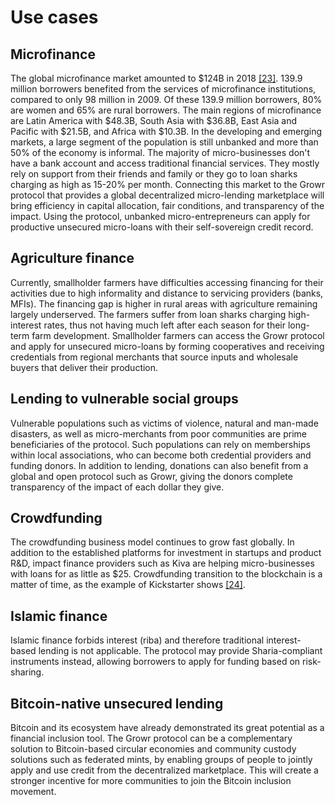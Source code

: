 # Use cases

## Microfinance

The global microfinance market amounted to $124B in 2018 [[23]](#ref23). 139.9 million borrowers benefited from the services of microfinance institutions, compared to only 98 million in 2009. Of these 139.9 million borrowers, 80% are women and 65% are rural borrowers. The main regions of microfinance are Latin America with $48.3B, South Asia with $36.8B, East Asia and Pacific with $21.5B, and Africa with $10.3B. In the developing and emerging markets, a large segment of the population is still unbanked and more than 50% of the economy is informal. The majority of micro-businesses don't have a bank account and access traditional financial services. They mostly rely on support from their friends and family or they go to loan sharks charging as high as 15-20% per month. Connecting this market to the Growr protocol that provides a global decentralized micro-lending marketplace will bring efficiency in capital allocation, fair conditions, and transparency of the impact. Using the protocol, unbanked micro-entrepreneurs can apply for productive unsecured micro-loans with their self-sovereign credit record.

## Agriculture finance

Currently, smallholder farmers have difficulties accessing financing for their activities due to high informality and distance to servicing providers (banks, MFIs). The financing gap is higher in rural areas with agriculture remaining largely underserved. The farmers suffer from loan sharks charging high-interest rates, thus not having much left after each season for their long-term farm development. Smallholder farmers can access the Growr protocol and apply for unsecured micro-loans by forming cooperatives and receiving credentials from regional merchants that source inputs and wholesale buyers that deliver their production.

## Lending to vulnerable social groups

Vulnerable populations such as victims of violence, natural and man-made disasters, as well as micro-merchants from poor communities are prime beneficiaries of the protocol. Such populations can rely on memberships within local associations, who can become both credential providers and funding donors. In addition to lending, donations can also benefit from a global and open protocol such as Growr, giving the donors complete transparency of the impact of each dollar they give.

## Crowdfunding

The crowdfunding business model continues to grow fast globally. In addition to the established platforms for investment in startups and product R&D, impact finance providers such as Kiva are helping micro-businesses with loans for as little as $25. Crowdfunding transition to the blockchain is a matter of time, as the example of Kickstarter shows [[24]](#ref24).

## Islamic finance

Islamic finance forbids interest (riba) and therefore traditional interest-based lending is not applicable. The protocol may provide Sharia-compliant instruments instead, allowing borrowers to apply for funding based on risk-sharing.

## Bitcoin-native unsecured lending

Bitcoin and its ecosystem have already demonstrated its great potential as a financial inclusion tool. The Growr protocol can be a complementary solution to Bitcoin-based circular economies and community custody solutions such as federated mints, by enabling groups of people to jointly apply and use credit from the decentralized marketplace. This will create a stronger incentive for more communities to join the Bitcoin inclusion movement.
